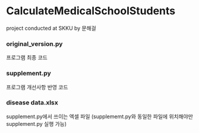 # CalculateMedicalSchoolStudents
project conducted at SKKU by 문해걸



### original_version.py
프로그램 최종 코드


### supplement.py
프로그램 개선사항 반영 코드


### disease data.xlsx
supplement.py에서 쓰이는 엑셀 파일 (supplememt.py와 동일한 파일에 위치해야만 supplement.py 실행 가능)



